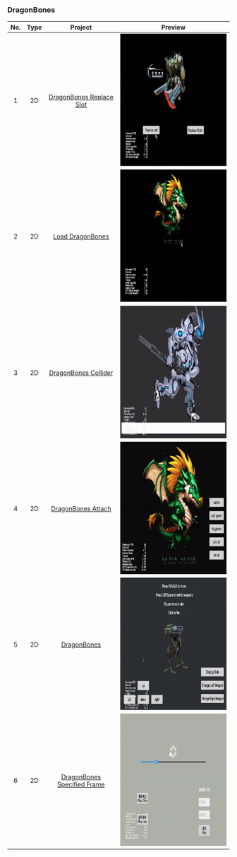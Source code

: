 ### DragonBones
| No. | Type | Project | Preview |
| :---: | :---: | :---: | :---: |
| 1 | 2D | [DragonBones Replace Slot](https://github.com/yeshao2069/CocosCreatorHowToUse/tree/v3.7.x/proj/DragonBones/Creator3.6.0_2D_DragonBonesReplaceSlot) | <div align=center><img src="../../gif/202203/2022030402.gif" width="400" height="300" /></div> |
| 2 | 2D | [Load DragonBones](https://github.com/yeshao2069/CocosCreatorHowToUse/tree/v3.7.x/proj/DragonBones/Creator3.6.0_2D_LoadDragonBones) | <div align=center><img src="../../gif/202203/2022030401.gif" width="400" height="300" /></div> |
| 3 | 2D | [DragonBones Collider](https://github.com/yeshao2069/CocosCreatorHowToUse/tree/v3.7.x/proj/DragonBones/Creator3.6.0_2D_DragonBonesCollider) | <div align=center><img src="../../gif/202203/2022030403.gif" width="400" height="300" /></div> |
| 4 | 2D | [DragonBones Attach](https://github.com/yeshao2069/CocosCreatorHowToUse/tree/v3.7.x/proj/DragonBones/Creator3.6.0_2D_DragonBonesAttach) | <div align=center><img src="../../gif/202203/2022030404.gif" width="400" height="300" /></div> |
| 5 | 2D | [DragonBones](https://github.com/yeshao2069/CocosCreatorHowToUse/tree/v3.7.x/proj/DragonBones/Creator3.6.0_2D_DragonBones) | <div align=center><img src="../../gif/202203/2022030405.gif" width="400" height="300" /></div> |
| 6 | 2D | [DragonBones Specified Frame](https://github.com/yeshao2069/CocosCreatorHowToUse/tree/v3.7.x/proj/DragonBones/Creator3.6.0_2D_DragonBonesSpecifiedFrame) | <div align=center><img src="../../gif/202203/2022031501.gif" width="400" height="300" /></div> |